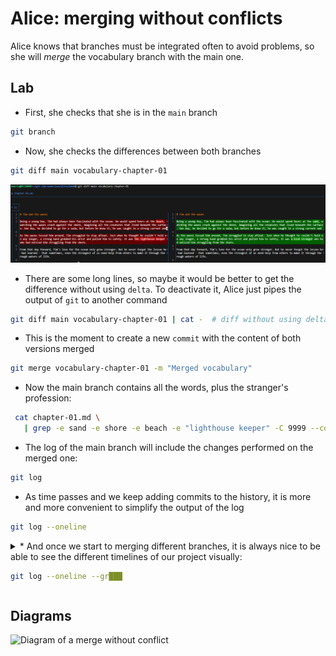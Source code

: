 # Alice: merging without conflicts

Alice knows that branches must be integrated often to avoid problems, 
so she will *merge* the vocabulary branch with the main one.

## Lab

* First, she checks that she is in the `main` branch

```bash
git branch
```

* Now, she checks the differences between both branches

```bash
git diff main vocabulary-chapter-01
```

![Screenshot of the differences between both branches](images/050-diff-main-vocabulary.png)


* There are some long lines, so maybe it would be better to get the difference without using `delta`.
To deactivate it, Alice just pipes the output of `git` to another command

```bash
git diff main vocabulary-chapter-01 | cat -  # diff without using delta
```

* This is the moment to create a new `commit` with the content of both versions merged

```bash
git merge vocabulary-chapter-01 -m "Merged vocabulary"
```

* Now the main branch contains all the words, plus the stranger's profession:

```bash
 cat chapter-01.md \
   | grep -e sand -e shore -e beach -e "lighthouse keeper" -C 9999 --color
```

* The log of the main branch will include the changes performed on the merged one:

```bash
git log
```

* As time passes and we keep adding commits to the history, it is more 
and more convenient to simplify the output of the log

```bash
git log --oneline
```

<details>
<summary>
* And once we start to merging different branches, it is always nice to be able
to see the different timelines of our project visually:

```bash
git log --oneline --gr███
```
</summary>

---
#### Solution

```bash
git log --oneline --graph
```

---
</details>

## Diagrams

![Diagram of a merge without conflict](images/050-merging-without-conficts.png)

